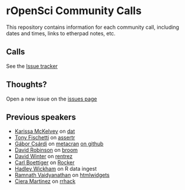 # rOpenSci Community Calls

This repository contains information for each community call, including dates and times, links to etherpad notes, etc.

## Calls

See the [Issue tracker](https://github.com/ropensci/commcalls/issues)

## Thoughts?

Open a new issue on the [issues page](https://github.com/ropensci/commcalls/issues/new)

## Previous speakers

* [Karissa McKelvey](http://karissa.github.io/) on [dat](http://dat-data.com/)
* [Tony Fischetti](http://www.onthelambda.com/) on [assertr](https://github.com/tonyfischetti/assertr)
* [Gábor Csárdi](http://gaborcsardi.org/) on [metacran](http://www.r-pkg.org/) [on github](https://github.com/metacran)
* [David Robinson](http://varianceexplained.org/) on [broom](https://github.com/dgrtwo/broom)
* [David Winter](http://theatavism.blogspot.com/) on [rentrez](https://github.com/ropensci/rentrez)
* [Carl Boettiger](http://www.carlboettiger.info/) on [Rocker](https://registry.hub.docker.com/repos/rocker/) 
* [Hadley Wickham](http://hadley.nz/) on R data ingest
* [Ramnath Vaidyanathan](http://ramnathv.github.io/) on [htmlwidgets](http://www.htmlwidgets.org/)
* [Ciera Martinez](http://cierareports.org/index.html) on [rrhack](https://github.com/Reproducible-Science-Curriculum)
